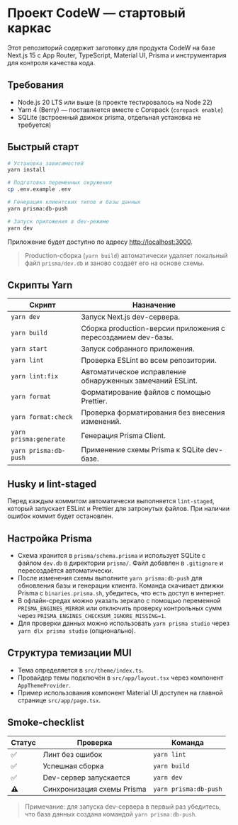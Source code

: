 # Проект CodeW — стартовый каркас

Этот репозиторий содержит заготовку для продукта CodeW на базе Next.js 15 с App Router, TypeScript, Material UI, Prisma и инструментария для контроля качества кода.

## Требования

- Node.js 20 LTS или выше (в проекте тестировалось на Node 22)
- Yarn 4 (Berry) — поставляется вместе с Corepack (`corepack enable`)
- SQLite (встроенный движок prisma, отдельная установка не требуется)

## Быстрый старт

```bash
# Установка зависимостей
yarn install

# Подготовка переменных окружения
cp .env.example .env

# Генерация клиентских типов и базы данных
yarn prisma:db-push

# Запуск приложения в dev-режиме
yarn dev
```

Приложение будет доступно по адресу <http://localhost:3000>.

> Production-сборка (`yarn build`) автоматически удаляет локальный файл `prisma/dev.db` и заново создаёт его на основе схемы.

## Скрипты Yarn

| Скрипт                 | Назначение                                                |
| ---------------------- | --------------------------------------------------------- |
| `yarn dev`             | Запуск Next.js dev-сервера.                               |
| `yarn build`           | Сборка production-версии приложения с пересозданием dev-базы. |
| `yarn start`           | Запуск собранного приложения.                             |
| `yarn lint`            | Проверка ESLint во всем репозитории.                      |
| `yarn lint:fix`        | Автоматическое исправление обнаруженных замечаний ESLint. |
| `yarn format`          | Форматирование файлов с помощью Prettier.                 |
| `yarn format:check`    | Проверка форматирования без внесения изменений.           |
| `yarn prisma:generate` | Генерация Prisma Client.                                  |
| `yarn prisma:db-push`  | Применение схемы Prisma к SQLite dev-базе.                |

## Husky и lint-staged

Перед каждым коммитом автоматически выполняется `lint-staged`, который запускает ESLint и Prettier для затронутых файлов. При наличии ошибок коммит будет остановлен.

## Настройка Prisma

- Схема хранится в `prisma/schema.prisma` и использует SQLite с файлом `dev.db` в директории `prisma/`. Файл добавлен в `.gitignore`
  и пересоздаётся автоматически.
- После изменения схемы выполните `yarn prisma:db-push` для обновления базы и генерации клиента. Команда скачивает движки Prisma с `binaries.prisma.sh`, убедитесь, что есть доступ в интернет.
- В офлайн-средах можно указать зеркало с помощью переменной `PRISMA_ENGINES_MIRROR` или отключить проверку контрольных сумм через `PRISMA_ENGINES_CHECKSUM_IGNORE_MISSING=1`.
- Для проверки данных можно использовать `yarn prisma studio` через `yarn dlx prisma studio` (опционально).

## Структура темизации MUI

- Тема определяется в `src/theme/index.ts`.
- Провайдер темы подключён в `src/app/layout.tsx` через компонент `AppThemeProvider`.
- Пример использования компонент Material UI доступен на главной странице `src/app/page.tsx`.

## Smoke-checklist

| Статус | Проверка                   | Команда               |
| ------ | -------------------------- | --------------------- |
| ✅     | Линт без ошибок            | `yarn lint`           |
| ✅     | Успешная сборка            | `yarn build`          |
| ✅     | Dev-сервер запускается     | `yarn dev`            |
| ⚠️     | Синхронизация схемы Prisma | `yarn prisma:db-push` |

> Примечание: для запуска dev-сервера в первый раз убедитесь, что база данных создана командой `yarn prisma:db-push`.
